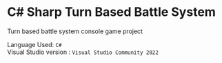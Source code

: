 # C# Sharp Turn Based Battle System
Turn based battle system console game project

Language Used: `C#`  
Visual Studio version : `Visual Studio Community 2022`

